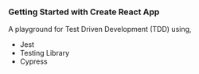 ### Getting Started with Create React App

A playground for Test Driven Development (TDD) using,

- Jest
- Testing Library
- Cypress